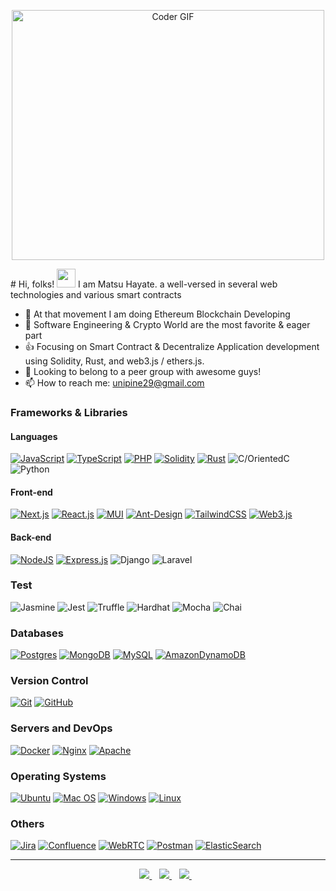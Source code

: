 <p align="center">
  <img src="https://media.giphy.com/media/SWoSkN6DxTszqIKEqv/giphy.gif" alt="Coder GIF" width="500" height="400">
</p>
  # Hi, folks! <img src="https://raw.githubusercontent.com/MartinHeinz/MartinHeinz/master/wave.gif" width="30px">
  I am Matsu Hayate. a well-versed in several web technologies and various smart contracts
  
- 🔭 At that movement I am doing Ethereum Blockchain Developing
- 👀 Software Engineering & Crypto World are the most favorite & eager part
- 👍 Focusing on Smart Contract & Decentralize Application development using Solidity, Rust, and web3.js / ethers.js.
- 💞️ Looking to belong to a peer group with awesome guys!
- 📫 How to reach me: unipine29@gmail.com

### Frameworks & Libraries

#### Languages
[![JavaScript](https://img.shields.io/badge/javascript-%23323330.svg?style=for-the-badge&logo=javascript&logoColor=%23F7DF1E)](https://github.com/unipine/)
[![TypeScript](https://img.shields.io/badge/typescript-%23007ACC.svg?style=for-the-badge&logo=typescript&logoColor=white)](https://github.com/unipine/)
[![PHP](https://img.shields.io/badge/php-%23007ACC.svg?style=for-the-badge&logo=php&logoColor=white)](https://github.com/unipine/)
[![Solidity](https://img.shields.io/badge/Solidity-%23363636.svg?style=for-the-badge&logo=solidity&logoColor=white)](https://github.com/unipine/)
[![Rust](https://img.shields.io/badge/rust-%23000000.svg?style=for-the-badge&logo=rust&logoColor=white)](https://github.com/unipine/)
![C/OrientedC](https://img.shields.io/badge/C-%2300599C.svg?style=for-the-badge&logo=C%2B%2B&logoColor=white)
![Python](https://img.shields.io/badge/python-3670A0?style=for-the-badge&logo=python&logoColor=ffdd54)


#### Front-end
[![Next.js](https://img.shields.io/badge/Next-black?style=for-the-badge&logo=next.js&logoColor=white&link=https://github.com/unipine/)](https://github.com/unipine/)
[![React.js](https://img.shields.io/badge/react-%2320232a.svg?style=for-the-badge&logo=react&logoColor=%2361DAFB&link=https://github.com/unipine/)](https://github.com/unipine/)
[![MUI](https://img.shields.io/badge/mui-%230081CB.svg?style=for-the-badge&logo=mui&logoColor=white)](https://github.com/unipine/)
[![Ant-Design](https://img.shields.io/badge/-AntDesign-%230170FE?style=for-the-badge&logo=ant-design&logoColor=white)](https://github.com/unipine/)
[![TailwindCSS](https://img.shields.io/badge/tailwindcss-%2338B2AC.svg?style=for-the-badge&logo=tailwind-css&logoColor=white)](https://github.com/unipine)
[![Web3.js](https://img.shields.io/badge/web3.js-%23092E20.svg?style=for-the-badge&logo=web3.js&logoColor=white)](https://github.com/unipine)


#### Back-end
[![NodeJS](https://img.shields.io/badge/node.js-6DA55F?style=for-the-badge&logo=node.js&logoColor=white&link=https://github.com/unipine/)](https://github.com/unipine/)
[![Express.js](https://img.shields.io/badge/express.js-%23404d59.svg?style=for-the-badge&logo=express&logoColor=%2361DAFB)](https://github.com/unipine/)
![Django](https://img.shields.io/badge/django-%23092E20.svg?style=for-the-badge&logo=django&logoColor=white)
![Laravel](https://img.shields.io/badge/laravel-%23FF2D20.svg?style=for-the-badge&logo=laravel&logoColor=white)


### Test
![Jasmine](https://img.shields.io/badge/-Jasmine-%238A4182?style=for-the-badge&logo=Jasmine&logoColor=white)
![Jest](https://img.shields.io/badge/-jest-%23C21325?style=for-the-badge&logo=jest&logoColor=white)
![Truffle](https://img.shields.io/badge/-truffle-%6DA55F?style=for-the-badge&logo=truffle&logoColor=white)
![Hardhat](https://img.shields.io/badge/-hardhat-%23FF9900?style=for-the-badge&logo=hardhat&logoColor=white)
![Mocha](https://img.shields.io/badge/-mocha-%238D6748?style=for-the-badge&logo=mocha&logoColor=white)
![Chai](https://img.shields.io/badge/-chai-%238D6748?style=for-the-badge&logo=chai&logoColor=white)



### Databases

[![Postgres](https://img.shields.io/badge/postgres-%23316192.svg?style=for-the-badge&logo=postgresql&logoColor=white)](https://github.com/unipine/)
[![MongoDB](https://img.shields.io/badge/MongoDB-%234ea94b.svg?style=for-the-badge&logo=mongodb&logoColor=white)](https://github.com/unipine/)
[![MySQL](https://img.shields.io/badge/mysql-%2300f.svg?style=for-the-badge&logo=mysql&logoColor=white)](https://github.com/unipine/)
[![AmazonDynamoDB](https://img.shields.io/badge/Amazon%20DynamoDB-4053D6?style=for-the-badge&logo=Amazon%20DynamoDB&logoColor=white)](https://github.com/unipine/)

### Version Control

[![Git](https://img.shields.io/badge/git-%23F05033.svg?style=for-the-badge&logo=git&logoColor=white)](https://github.com/unipine/)
[![GitHub](https://img.shields.io/badge/github-%23121011.svg?style=for-the-badge&logo=github&logoColor=white)](https://github.com/unipine/)

### Servers and DevOps

[![Docker](https://img.shields.io/badge/docker-%230db7ed.svg?style=for-the-badge&logo=docker&logoColor=white)](https://github.com/unipine)
[![Nginx](https://img.shields.io/badge/nginx-%23009639.svg?style=for-the-badge&logo=nginx&logoColor=white)](https://github.com/unipine)
[![Apache](https://img.shields.io/badge/apache-%23D42029.svg?style=for-the-badge&logo=apache&logoColor=white)](https://github.com/unipine)

### Operating Systems

[![Ubuntu](https://img.shields.io/badge/Ubuntu-E95420?style=for-the-badge&logo=ubuntu&logoColor=white)](https://github.com/unipine)
[![Mac OS](https://img.shields.io/badge/mac%20os-000000?style=for-the-badge&logo=macos&logoColor=F0F0F0)](https://github.com/unipine)
[![Windows](https://img.shields.io/badge/Windows-0078D6?style=for-the-badge&logo=windows&logoColor=white)](https://github.com/unipine)
[![Linux](https://img.shields.io/badge/Linux-FCC624?style=for-the-badge&logo=linux&logoColor=black)](https://github.com/unipine)

### Others
[![Jira](https://img.shields.io/badge/jira-%230A0FFF.svg?style=for-the-badge&logo=jira&logoColor=white)](https://github.com/blockchaindevlife)
[![Confluence](https://img.shields.io/badge/confluence-%23172BF4.svg?style=for-the-badge&logo=confluence&logoColor=white)](https://github.com/blockchaindevlife)
[![WebRTC](https://img.shields.io/badge/webrtc-%23026AA7.svg?style=for-the-badge&logo=webrtc&logoColor=white)](https://github.com/blockchaindevlife)
[![Postman](https://img.shields.io/badge/Postman-FF6C37?style=for-the-badge&logo=postman&logoColor=white)](https://github.com/blockchaindevlife)
[![ElasticSearch](https://img.shields.io/badge/-ElasticSearch-005571?style=for-the-badge&logo=elasticsearch)](https://github.com/blockchaindevlife)


--- 
<p align="center">
<a href="https://t.me/unipine29" rel="nofollow">
  <img src="https://camo.githubusercontent.com/0ea1367897b9ee948089a0db824d57a30ce8a5413b59f80d2062b7efcd39ceb3/68747470733a2f2f696d672e736869656c64732e696f2f62616467652f74656c656772616d2d2532333030373742352e7376673f267374796c653d666f722d7468652d6261646765266c6f676f3d74656c656772616d266c6f676f436f6c6f723d7768697465" data-canonical-src="https://img.shields.io/badge/telegram-%230077B5.svg?&amp;style=for-the-badge&amp;logo=telegram&amp;logoColor=white" style="max-width:100%;">
</a>&nbsp;&nbsp;
<a href="https://www.linkedin.com/in/matsuhyaku" rel="nofollow">
  <img src="https://camo.githubusercontent.com/a493f6833f99fb3c85788d6d9305e6b7a42b838e5ee5d138fd9a8214a7e77472/68747470733a2f2f696d672e736869656c64732e696f2f62616467652f6c696e6b6564696e2d2532333030373742352e7376673f267374796c653d666f722d7468652d6261646765266c6f676f3d6c696e6b6564696e266c6f676f436f6c6f723d7768697465" data-canonical-src="https://img.shields.io/badge/linkedin-%230077B5.svg?&amp;style=for-the-badge&amp;logo=linkedin&amp;logoColor=white" style="max-width:100%;">
</a>&nbsp;&nbsp;
<a href="mailto:unipine29@gmail.com">
  <img src="https://camo.githubusercontent.com/44d159cb65c2e906ed744052efc1c933364dddc8f2735fe0782a5f60594ff22d/68747470733a2f2f696d672e736869656c64732e696f2f62616467652f656d61696c206d652d2532333144413146332e7376673f267374796c653d666f722d7468652d6261646765266c6f676f3d676d61696c266c6f676f436f6c6f723d7768697465" data-canonical-src="https://img.shields.io/badge/email me-%231DA1F3.svg?&amp;style=for-the-badge&amp;logo=gmail&amp;logoColor=white" style="max-width:100%;">
</a>&nbsp;&nbsp;
</p>


[github]: https://github.com/unipine/

<!---
MatsuHayate/unipine is a ✨ special ✨ repository because its `README.md` (this file) appears on your GitHub profile.
You can click the Preview link to take a look at your changes.
--->

